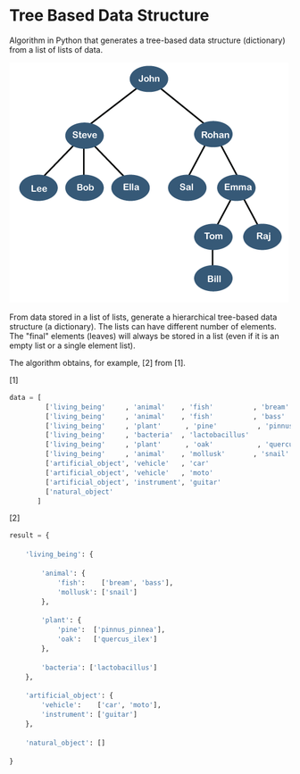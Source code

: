 # Tree Based Data Structure
Algorithm in Python that generates a tree-based data structure (dictionary) from a list of lists of data.

![Tree image](/img/tree.png)

From data stored in a list of lists, generate a hierarchical tree-based data structure (a dictionary). The lists can have different number of elements. The "final" elements (leaves) will always be stored in a list (even if it is an empty list or a single element list).

The algorithm obtains, for example, [2] from [1].

[1]
```python
data = [
         ['living_being'     , 'animal'    , 'fish'          , 'bream'         ], 
         ['living_being'     , 'animal'    , 'fish'          , 'bass'          ], 
         ['living_being'     , 'plant'      , 'pine'          , 'pinnus_pinnea'], 
         ['living_being'     , 'bacteria'  , 'lactobacillus'                   ], 
         ['living_being'     , 'plant'      , 'oak'           , 'quercus_ilex' ], 
         ['living_being'     , 'animal'    , 'mollusk'       , 'snail'         ], 
         ['artificial_object', 'vehicle'   , 'car'                             ], 
         ['artificial_object', 'vehicle'   , 'moto'                            ], 
         ['artificial_object', 'instrument', 'guitar'                          ], 
         ['natural_object'                                                     ],
       ]
```
[2]
```python
result = {

    'living_being': {

        'animal': {
            'fish':    ['bream', 'bass'], 
            'mollusk': ['snail']
        }, 

        'plant': {
            'pine':  ['pinnus_pinnea'], 
            'oak':   ['quercus_ilex']
        }, 

        'bacteria': ['lactobacillus']
    }, 

    'artificial_object': {
        'vehicle':    ['car', 'moto'], 
        'instrument': ['guitar']
    }, 

    'natural_object': []

}
```

